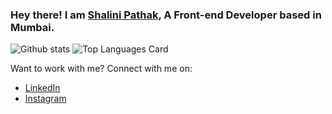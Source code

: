 ### Hey there! I am [Shalini Pathak](https://www.shalinipathak.in), A Front-end Developer based in Mumbai.

<!--
Here are some ideas to get you started:

- 🔭 I’m currently working on ...
- 🌱 I’m currently learning ...
- 👯 I’m looking to collaborate on ...
- 🤔 I’m looking for help with ...
- 💬 Ask me about ...
- 📫 How to reach me: ...
- 😄 Pronouns: ...
- ⚡ Fun fact: ...
-->
![Github stats](https://github-readme-stats.vercel.app/api?username=shalini-2809&theme=highcontrast&show_icons=true&count_private=true)
![Top Languages Card](https://github-readme-stats.vercel.app/api/top-langs/?username=shalini-2809&layout=compact)

Want to work with me? Connect with me on:
* [LinkedIn](https://www.linkedin.com/in/pathak-shalini)
* [Instagram](https://www.instagram.com/shalini_pathak_28)
<!-- * [Whatsapp](https://api.whatsapp.com/send?phone=919082213431) -->
